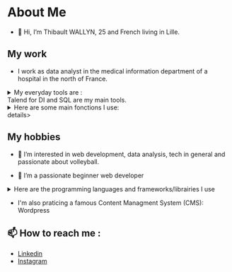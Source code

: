 # About Me
- 👋 Hi, I’m Thibault WALLYN, 25 and French living in Lille.

## My work
-  I work as data analyst in the medical information department of a hospital in the north of France.
<details>
<summary>My everyday tools are : </summary> 
Talend for Data Integration (DI), SQL (PostgreSQL), R and sometimes Python.
</details>
Talend for DI and SQL are my main tools.
<details>
<summary>Here are some main fonctions I use:</summary>summary>
<ul>
  <li>Make database connections, commits and log information about jobs (chronometer, java print ...)</li>
  <li>Integrate data from PostgreSQL tables/delimited files</li>
  <li>Filter and sort data using Talend components (tMap, tFilter, tSort)</li>
  <li>Use aggregate functions to make reports</li>
  <li>Rely jobs</li>
  <li>Use Google Drive files</li>*
  <li>Send mails</li>
  <li>Create Datawarehouse using linked tables</li>  
</ul>
  
</details>details>


## My hobbies
- 👀 I’m interested in web development, data analysis, tech in general and passionate about volleyball.


- 🌱 I’m a passionate beginner web developer
<details>
<summary>Here are the programming languages and frameworks/librairies I use</summary> 
<ul>
  <li>HTML,</li>
  <li>CSS,</li>
  <li>Python,</li>
  <li>JavaScript,</li>
  <li>PHP,</li>
  <li>SQL (PostgreSQL, MySQL, OracleSQL),</li>
  <li>Bootstrap,</li>
  <li>jQuery,</li>
  <li>Django,</li>
  <li>React,</li>
</ul>
</details>


- I'm also praticing a famous Content Managment System (CMS): Wordpress

## 📫 How to reach me :
-  [Linkedin](https://www.linkedin.com/in/thibault-wallyn-a43095267/)
-  [Instagram](https://www.instagram.com/tibo_devweb)

<!---
wallyn-t/wallyn-t is a ✨ special ✨ repository because its `README.md` (this file) appears on your GitHub profile.
You can click the Preview link to take a look at your changes.
--->
